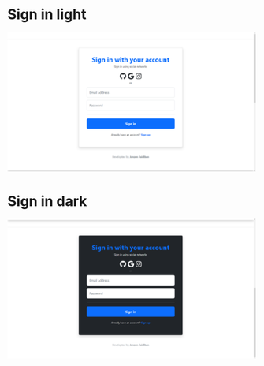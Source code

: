 # Sign in light

![Sign in light](https://github.com/janzenfaidiban/free-bootstrap-auth-pages-by-janzen-faidiban/blob/main/results/light-version.png?raw=true)

# Sign in dark

![Sign in dark](https://github.com/janzenfaidiban/free-bootstrap-auth-pages-by-janzen-faidiban/blob/main/results/dark-version.png?raw=true)
